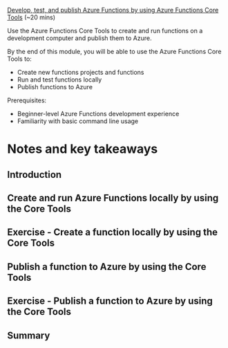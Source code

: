[Develop, test, and publish Azure Functions by using Azure Functions Core Tools](https://docs.microsoft.com/en-us/learn/modules/develop-test-deploy-azure-functions-with-core-tools/) (~20 mins)

Use the Azure Functions Core Tools to create and run functions on a development computer and publish them to Azure.

By the end of this module, you will be able to use the Azure Functions Core Tools to:

- Create new functions projects and functions
- Run and test functions locally
- Publish functions to Azure

Prerequisites:

- Beginner-level Azure Functions development experience
- Familiarity with basic command line usage

# Notes and key takeaways

## Introduction

## Create and run Azure Functions locally by using the Core Tools

## Exercise - Create a function locally by using the Core Tools

## Publish a function to Azure by using the Core Tools

## Exercise - Publish a function to Azure by using the Core Tools

## Summary

